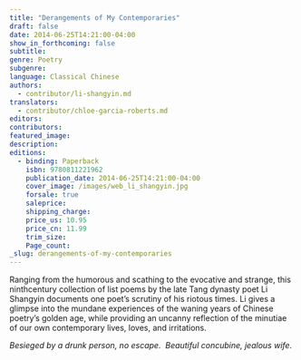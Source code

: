 ```yaml
---
title: "Derangements of My Contemporaries"
draft: false
date: 2014-06-25T14:21:00-04:00
show_in_forthcoming: false
subtitle:
genre: Poetry
subgenre:
language: Classical Chinese
authors:
  - contributor/li-shangyin.md
translators:
  - contributor/chloe-garcia-roberts.md
editors:
contributors:
featured_image:
description:
editions:
  - binding: Paperback
    isbn: 9780811221962
    publication_date: 2014-06-25T14:21:00-04:00
    cover_image: /images/web_li_shangyin.jpg
    forsale: true
    saleprice:
    shipping_charge:
    price_us: 10.95
    price_cn: 11.99
    trim_size:
    Page_count:
_slug: derangements-of-my-contemporaries
---
```


Ranging from the humorous and scathing to the evocative and strange, this ninthcentury collection of list poems by the late Tang dynasty poet Li Shangyin documents one poet’s scrutiny of his riotous times. Li gives a glimpse into the mundane experiences of the waning years of Chinese poetry’s golden age, while providing an uncanny reflection of the minutiae of our own contemporary lives, loves, and irritations. 

_Besieged by a drunk person, no escape. 
Beautiful concubine, jealous wife._


